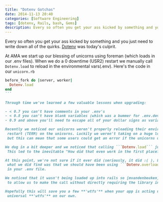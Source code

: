 ```yaml
---
title: "Dotenv Gotchas"
date: 2014-11-13 20:40
categories: [Software Engineering]
tags: [dotenv, Rails, bash, Gems]
description: Every so often you get your ass kicked by something and you just need to write down all of the quirks.
---
```


Every so often you get your ass kicked by something and you just need to write down all of the quirks. [Dotenv](https://github.com/bkeepers/dotenv)
 was today's culprit.

At AMA we start up our blessing of unicorns using foreman (which loads in our .env files). When we do a 0 downtime (USR2) restart we
manually call ```Dotenv.load``` to reload in the environmental vars(.env). Here's the code in our ```unicorn.rb```

````ruby
before_fork do |server, worker|
  Dotenv.load
end
```

Through time we've learned a few valuable lessons when upgrading:

- < 0.7 you can't have comments in your .env's
- < 0.8 you can't have blank variables (which was a bummer for .env.development)
- 0.9 and above you'll need to escape all of your dollar signs as variable expansion is now enabled (or use single quotes - not double)

Recently we noticed our unicorns weren't properly reloading their environment which led to us having to do a hard
 restart (TERM) on the unicorns. Luckily we weren't taking on a huge load and our caching offloaded most of the hits,
 but this can mean that some users could get an error if the unicorns don't come up fast enough.

We dug in a bit deeper and we noticed that calling ```Dotenv.load``` just loads in any new variables (it won't override any variables).
 This led to the inevitable "How did that even work in the first place?".

At this point, we're not sure if it ever did (seriously, it did :( ), but
 what we did find was that we should have been using ```Dotenv.overload```. This will override all of the variables that were
 in your .env file.

We noticed that it wasn't being loaded up into rails so [mvandenbeuken](https://github.com/mvandenbeuken) created a [pull request](https://github.com/bkeepers/dotenv/pull/149/files)
 to allow us to make the call without directly requiring the library in ```unicorn.rb```

Hopefully this will save you a few **'wtfs'** when your app is acting up when you upgrade dotenv. I think we've burned enough
 universal **'wtfs'** on our own.


